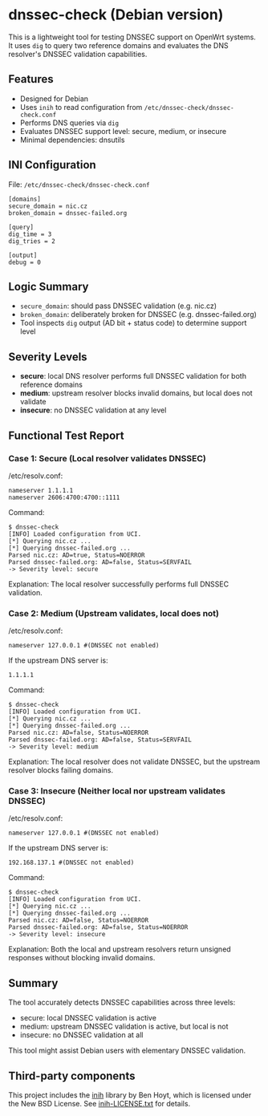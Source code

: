 # dnssec-check (Debian version)

This is a lightweight tool for testing DNSSEC support on OpenWrt systems.
It uses `dig` to query two reference domains and evaluates the DNS resolver's DNSSEC validation capabilities.

## Features

- Designed for Debian
- Uses `inih` to read configuration from `/etc/dnssec-check/dnssec-check.conf`
- Performs DNS queries via `dig`
- Evaluates DNSSEC support level: secure, medium, or insecure
- Minimal dependencies: dnsutils

## INI Configuration

File: `/etc/dnssec-check/dnssec-check.conf`

```
[domains]
secure_domain = nic.cz
broken_domain = dnssec-failed.org

[query]
dig_time = 3
dig_tries = 2

[output]
debug = 0
```

## Logic Summary

- `secure_domain`: should pass DNSSEC validation (e.g. nic.cz)
- `broken_domain`: deliberately broken for DNSSEC (e.g. dnssec-failed.org)
- Tool inspects `dig` output (AD bit + status code) to determine support level

## Severity Levels

- **secure**: local DNS resolver performs full DNSSEC validation for both reference domains
- **medium**: upstream resolver blocks invalid domains, but local does not validate
- **insecure**: no DNSSEC validation at any level

## Functional Test Report

### Case 1: Secure (Local resolver validates DNSSEC)

/etc/resolv.conf:

```
nameserver 1.1.1.1
nameserver 2606:4700:4700::1111
```

Command:

```
$ dnssec-check
[INFO] Loaded configuration from UCI.
[*] Querying nic.cz ...
[*] Querying dnssec-failed.org ...
Parsed nic.cz: AD=true, Status=NOERROR
Parsed dnssec-failed.org: AD=false, Status=SERVFAIL
-> Severity level: secure
```

Explanation: The local resolver successfully performs full DNSSEC validation.

### Case 2: Medium (Upstream validates, local does not)

/etc/resolv.conf:

```
nameserver 127.0.0.1 #(DNSSEC not enabled)
```

If the upstream DNS server is:

```
1.1.1.1
```

Command:

```
$ dnssec-check
[INFO] Loaded configuration from UCI.
[*] Querying nic.cz ...
[*] Querying dnssec-failed.org ...
Parsed nic.cz: AD=false, Status=NOERROR
Parsed dnssec-failed.org: AD=false, Status=SERVFAIL
-> Severity level: medium
```

Explanation: The local resolver does not validate DNSSEC, but the upstream resolver blocks failing domains.

### Case 3: Insecure (Neither local nor upstream validates DNSSEC)

/etc/resolv.conf:

```
nameserver 127.0.0.1 #(DNSSEC not enabled)
```

If the upstream DNS server is:

```
192.168.137.1 #(DNSSEC not enabled)
```

Command:

```
$ dnssec-check
[INFO] Loaded configuration from UCI.
[*] Querying nic.cz ...
[*] Querying dnssec-failed.org ...
Parsed nic.cz: AD=false, Status=NOERROR
Parsed dnssec-failed.org: AD=false, Status=NOERROR
-> Severity level: insecure
```

Explanation: Both the local and upstream resolvers return unsigned responses without blocking invalid domains.

## Summary

The tool accurately detects DNSSEC capabilities across three levels:

- secure: local DNSSEC validation is active
- medium: upstream DNSSEC validation is active, but local is not
- insecure: no DNSSEC validation at all

This tool might assist Debian users with elementary DNSSEC validation.

## Third-party components

This project includes the [inih](https://github.com/benhoyt/inih) library by Ben Hoyt,
which is licensed under the New BSD License. See [inih-LICENSE.txt](inih/inih-LICENSE.txt) for details.